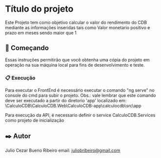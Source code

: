 ﻿# Título do projeto

Este Projeto tem como objetivo calcular o valor do rendimento do CDB mediante as informações inseridas tais como Valor monetario positivo e prazo em meses sendo maior que 1

## 🚀 Começando

Essas instruções permitirão que você obtenha uma cópia do projeto em operação na sua máquina local para fins de desenvolvimento e teste.

### 📋 Execução

Para executar o FrontEnd é necessário executar o comando "ng serve" no console do cmd para subir o projeto.
Obs.: vale lembrar que este comando deve ser executado a partir do diretorio 'app' localizado em: \CalculoCDB\CalculoCDB.Web\CalculoCDB-app\calculocdb\src\app

Para execução da API, é necessario definir o service CalculoCDB.Services como projeto de inicialização

## ✒️ Autor

Julio Cezar Bueno Ribeiro
email: juliobribeiro@gmail.com

